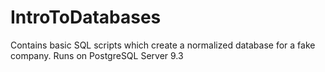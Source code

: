# IntroToDatabases
Contains basic SQL scripts which create a normalized database for a fake company. Runs on PostgreSQL Server 9.3
